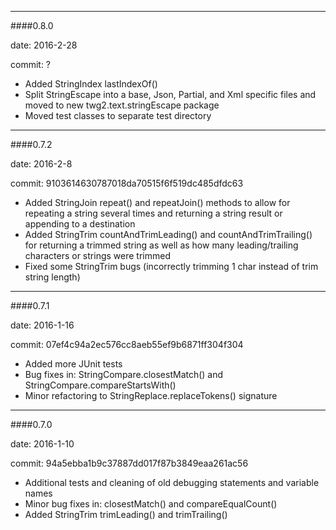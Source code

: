 --------
####0.8.0

date: 2016-2-28

commit: ?

* Added StringIndex lastIndexOf()
* Split StringEscape into a base, Json, Partial, and Xml specific files and moved to new twg2.text.stringEscape package
* Moved test classes to separate test directory


--------
####0.7.2

date: 2016-2-8

commit: 9103614630787018da70515f6f519dc485dfdc63

* Added StringJoin repeat() and repeatJoin() methods to allow for repeating a string several times and returning a string result or appending to a destination
* Added StringTrim countAndTrimLeading() and countAndTrimTrailing() for returning a trimmed string as well as how many leading/trailing characters or strings were trimmed
* Fixed some StringTrim bugs (incorrectly trimming 1 char instead of trim string length)


--------
####0.7.1

date: 2016-1-16

commit: 07ef4c94a2ec576cc8aeb55ef9b6871ff304f304

* Added more JUnit tests
* Bug fixes in: StringCompare.closestMatch() and StringCompare.compareStartsWith()
* Minor refactoring to StringReplace.replaceTokens() signature


--------
####0.7.0

date: 2016-1-10

commit: 94a5ebba1b9c37887dd017f87b3849eaa261ac56

* Additional tests and cleaning of old debugging statements and variable names
* Minor bug fixes in: closestMatch() and compareEqualCount()
* Added StringTrim trimLeading() and trimTrailing()